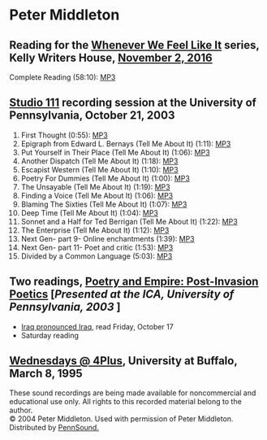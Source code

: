 Peter Middleton
===============


Reading for the [Whenever We Feel Like It](Whenever-We-Feel-Like-It.php) series, Kelly Writers House, [November 2, 2016](http://writing.upenn.edu/wh/calendar/1116.php#2)
-------------------------------------------------------------------------------------------------------------------------------------------------------------------------

Complete Reading (58:10): [MP3](https://media.sas.upenn.edu/pennsound/authors/Middleton/Middleton_Peter_Whenever-We-Feel-Like-It_KWH-UPenn_11-2-2016.mp3)

[Studio 111](Close-Listening.php) recording session at the University of Pennsylvania,
October
21, 2003
--------------------------------------------------------------------------------------

1.  First Thought (0:55): [MP3](http://media.sas.upenn.edu/pennsound/authors/Middleton/studio-111/Middleton-Peter_01_First-Thought_UPenn_10-21-03.mp3)
2.  Epigraph from Edward L. Bernays (Tell Me About It) (1:11): [MP3](http://media.sas.upenn.edu/pennsound/authors/Middleton/studio-111/Middleton-Peter_02_Tell-Me-About-It_epigraph-Edward-L-Bernays_UPenn_10-21-03.mp3)
3.  Put Yourself in Their Place (Tell Me About It) (1:06): [MP3](http://media.sas.upenn.edu/pennsound/authors/Middleton/studio-111/Middleton-Peter_03_Put-Yourself-in-Their-Place_Tell-Me-About-It_UPenn_10-21-03.mp3)
4.  Another Dispatch (Tell Me About It) (1:18): [MP3](http://media.sas.upenn.edu/pennsound/authors/Middleton/studio-111/Middleton-Peter_04_Another-Dispatch_Tell-Me-About-It_UPenn_10-21-03.mp3)
5.  Escapist Western (Tell Me About It) (1:10): [MP3](http://media.sas.upenn.edu/pennsound/authors/Middleton/studio-111/Middleton-Peter_05_Escapist-Western_Tell-Me-About-It_UPenn_10-21-03.mp3)
6.  Poetry For Dummies (Tell Me About It) (1:00): [MP3](http://media.sas.upenn.edu/pennsound/authors/Middleton/studio-111/Middleton-Peter_06_Poetry-For-Dummies_Tell-Me-About-It_UPenn_10-21-03.mp3)
7.  The Unsayable (Tell Me About It) (1:19): [MP3](http://media.sas.upenn.edu/pennsound/authors/Middleton/studio-111/Middleton-Peter_07_The-Unsayable_Tell-Me-About-It_UPenn_10-21-03.mp3)
8.  Finding a Voice (Tell Me About It) (1:06): [MP3](http://media.sas.upenn.edu/pennsound/authors/Middleton/studio-111/Middleton-Peter_08_Finding-a-Voice_Tell-Me-About-It_UPenn_10-21-03.mp3)
9.  Blaming The Sixties (Tell Me About It) (1:07): [MP3](http://media.sas.upenn.edu/pennsound/authors/Middleton/studio-111/Middleton-Peter_09_Blaming-The-Sixties_Tell-Me-About-It_UPenn_10-21-03.mp3)
10. Deep Time (Tell Me About It) (1:04): [MP3](http://media.sas.upenn.edu/pennsound/authors/Middleton/studio-111/Middleton-Peter_10_Deep-Time_Tell-Me-About-It_UPenn_10-21-03.mp3)
11. Sonnet and a Half for Ted Berrigan (Tell Me About It) (1:22): [MP3](http://media.sas.upenn.edu/pennsound/authors/Middleton/studio-111/Middleton-Peter_11_Sonnet-and-a-Half-For-Ted-Berrigan_Tell-Me-About-It_UPenn_10-21-03.mp3)
12. The Enterprise (Tell Me About It) (1:12): [MP3](http://media.sas.upenn.edu/pennsound/authors/Middleton/studio-111/Middleton-Peter_12_The-Enterprise_Tell-Me-About-It_UPenn_10-21-03.mp3)
13. Next Gen- part 9- Online enchantments (1:39): [MP3](http://media.sas.upenn.edu/pennsound/authors/Middleton/studio-111/Middleton-Peter_13_Next-Gen_part9_Online-enchantments_UPenn_10-21-03.mp3)
14. Next Gen- part 11- Poet and critic (1:53): [MP3](http://media.sas.upenn.edu/pennsound/authors/Middleton/studio-111/Middleton-Peter_14_Next-Gen_part11_Poet-and-critic_UPenn_10-21-03.mp3)
15. Divided by a Common Language (5:03): [MP3](http://media.sas.upenn.edu/pennsound/authors/Middleton/studio-111/Middleton-Peter_15_Divided-by-a-Common-Language_UPenn_10-21-03.mp3)

Two readings, [Poetry and Empire: Post-Invasion Poetics](Poetry-&-Empire.html) \[*Presented at the ICA, University of Pennsylvania, 2003* \]
--------------------------------------------------------------------------------------------------------------------------------------------

-   [Iraq pronounced Iraq](Poetry-&-Empire.html#Middleton1),
    read Friday, October 17
-   Saturday reading

[Wednesdays @ 4Plus](http://writing.upenn.edu/pennsound/x/Wednesdays-at-Four-Plus.html), University at Buffalo, March 8, 1995
-----------------------------------------------------------------------------------------------------------------------------

These sound recordings are being made available for noncommercial and educational
use only. All rights to this recorded material belong to the author.  
© 2004 Peter Middleton.
Used with permission of Peter Middleton. Distributed by [PennSound.](../index.html)
